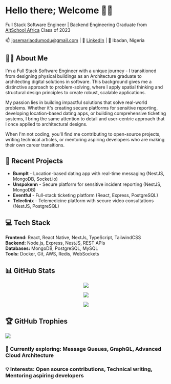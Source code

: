 # Hello there; Welcome 👋🏾

Full Stack Software Engineer | Backend Engineering Graduate from [AltSchool Africa](https://altschoolafrica.com/schools/engineering) Class of 2023

📫 josemariaodumodu@gmail.com | 🔗 [LinkedIn](https://www.linkedin.com/in/dejosemario/) | 📍 Ibadan, Nigeria

## 👨‍💻 About Me

I'm a Full Stack Software Engineer with a unique journey - I transitioned from designing physical buildings as an Architecture graduate to architecting digital solutions in software. This background gives me a distinctive approach to problem-solving, where I apply spatial thinking and structural design principles to create robust, scalable applications.

My passion lies in building impactful solutions that solve real-world problems. Whether it's creating secure platforms for sensitive reporting, developing location-based dating apps, or building comprehensive ticketing systems, I bring the same attention to detail and user-centric approach that I once applied to architectural designs.

When I'm not coding, you'll find me contributing to open-source projects, writing technical articles, or mentoring aspiring developers who are making their own career transitions.

## 🚀 Recent Projects

- **BumpIt** - Location-based dating app with real-time messaging (NestJS, MongoDB, Socket.io)
- **Unspokenn** - Secure platform for sensitive incident reporting (NestJS, MongoDB) 
- **Eventful** - Full-stack ticketing platform (React, Express, PostgreSQL)
- **Teleclinix** - Telemedicine platform with secure video consultations (NestJS, PostgreSQL)

## 💻 Tech Stack

**Frontend:** React, React Native, NextJs, TypeScript, TailwindCSS  
**Backend:** Node.js, Express, NestJS, REST APIs  
**Databases:** MongoDB, PostgreSQL, MySQL  
**Tools:** Docker, Git, AWS, Redis, WebSockets  

## 📊 GitHub Stats

<div align="center">
  
  ![](https://github-readme-stats.vercel.app/api?username=dejosemario&theme=radical&hide_border=false&include_all_commits=true&count_private=true)
  
  ![](https://github-readme-streak-stats.herokuapp.com/?user=dejosemario&theme=radical&hide_border=false)
  
  ![](https://github-readme-stats.vercel.app/api/top-langs/?username=dejosemario&theme=radical&hide_border=false&include_all_commits=true&count_private=true&layout=compact)
  
</div>

## 🏆 GitHub Trophies

![](https://github-profile-trophy.vercel.app/?username=dejosemario&theme=radical&no-frame=false&no-bg=false&margin-w=4)

### 🌱 Currently exploring: Message Queues, GraphQL, Advanced Cloud Architecture

### 💡 Interests: Open source contributions, Technical writing, Mentoring aspiring developers
